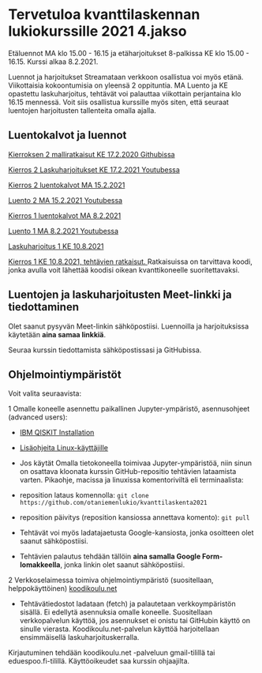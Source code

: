 # Tervetuloa kvanttilaskennan lukiokurssille 2021 4.jakso

Etäluennot MA klo 15.00 - 16.15 ja etäharjoitukset 8-palkissa KE klo 15.00 - 16.15.  Kurssi alkaa 8.2.2021. 

Luennot ja harjoitukset Streamataan verkkoon osallistua voi myös etänä. Viikottaisia kokoontumisia on yleensä 2 oppituntia. MA Luento ja KE opastettu laskuharjoitus, tehtävät voi palauttaa viikottain perjantaina klo 16.15 mennessä. Voit siis osallistua kurssille myös siten, että seuraat luentojen harjoitusten tallenteita omalla ajalla.

## Luentokalvot ja luennot

<a href="https://github.com/otaniemenlukio/kvanttilaskenta2021/blob/master/kierros2/Kvanttilaskenta%2C%20kierros%202-ratkaisut.ipynb" target="_blank">Kierroksen 2 malliratkaisut KE 17.2.2020 Githubissa</a>


<a href="https://youtu.be/NtfyXd3xX3g" target="_blank">Kierros 2 Laskuharjoitukset KE 17.2.2021 Youtubessa</a>


<a href="https://drive.google.com/file/d/1u1fpPASyQfhX0I-hkILNrMLssClkLmcM/view?usp=sharing" target="_blank">Kierros 2 luentokalvot MA 15.2.2021</a>

<a href = "https://youtu.be/VtL5-uqvppk" target="_blank">Luento 2 MA 15.2.2021 Youtubessa</a>

<a href="https://drive.google.com/file/d/1yO71adpr6yk-9yNlFUzom2pT5ClYaWtY/view?usp=sharing" target="_blank">Kierros 1 luentokalvot MA 8.2.2021</a>


<a href = "https://www.youtube.com/watch?v=jbko8SVbnW8&feature=youtu.be" target="_blank">Luento 1 MA 8.2.2021 Youtubessa</a>

<a href = "https://youtu.be/NiO7F3Ysyas" target="_blank">Laskuharjoitus 1 KE 10.8.2021</a>

<a href ="https://github.com/otaniemenlukio/kvanttilaskenta2021/blob/master/kierros1/ratkaisut-kierros1.ipynb" target ="_blank"> Kierros 1 KE 10.8.2021, tehtävien ratkaisut. </a>Ratkaisuissa on tarvittava koodi, jonka avulla voit lähettää koodisi oikean kvanttikoneelle suoritettavaksi.


## Luentojen ja laskuharjoitusten Meet-linkki ja tiedottaminen

Olet saanut pysyvän Meet-linkin sähköpostiisi. Luennoilla ja harjoituksissa käytetään __aina samaa linkkiä__.


Seuraa kurssin tiedottamista sähköpostissasi ja GitHubissa.

## Ohjelmointiympäristöt

Voit valita seuraavista:

1 Omalle koneelle asennettu paikallinen Jupyter-ympäristö, asennusohjeet (advanced users):
  * <a href="https://qiskit.org/documentation/install.html" target ="_blank">IBM QISKIT Installation</a>
    
  * <a href="https://drive.google.com/file/d/1wkgPYrJ15oS_SI0BuTMr02ASOzoA-vty/view?usp=sharing" target ="_blank">Lisäohjeita Linux-käyttäjille</a>

  * Jos käytät Omalla tietokoneella toimivaa Jupyter-ympäristöä, niin sinun on osattava kloonata kurssin GitHub-repositio tehtävien lataamista varten. Pikaohje, macissa ja linuxissa komentoriviltä eli terminaalista:

  * reposition lataus komennolla: `git clone https://github.com/otaniemenlukio/kvanttilaskenta2021`

  * reposition päivitys (reposition kansiossa annettava komento): `git pull`

  * Tehtävät voi myös ladatajaetusta Google-kansiosta, jonka osoitteen olet saanut sähköpostiisi.  

  * Tehtävien palautus tehdään tällöin __aina samalla Google Form-lomakkeella__, jonka linkin olet saanut sähköpostiisi.

2 Verkkoselaimessa toimiva ohjelmointiympäristö (suositellaan, helppokäyttöinen)
    <a href="https://koodikoulu.net" target ="_blank">koodikoulu.net</a>

  * Tehtävätiedostot ladataan (fetch) ja palautetaan verkkoympäristön sisällä. Ei edellytä asennuksia omalle koneelle. Suositellaan verkkopalvelun käyttöä, jos asennukset ei onistu tai GitHubin käyttö on sinulle vierasta. Koodikoulu.net-palvelun käyttöä harjoitellaan ensimmäisellä laskuharjoituskerralla.
  
  Kirjautuminen tehdään koodikoulu.net -palveluun gmail-tilillä tai eduespoo.fi-tilillä. Käyttöoikeudet saa kurssin ohjaajilta.


